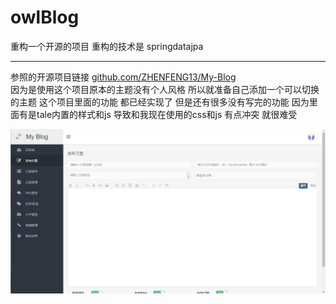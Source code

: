 # owlBlog
重构一个开源的项目 重构的技术是 springdatajpa 
<br/>
<hr/>

参照的开源项目链接
[github.com/ZHENFENG13/My-Blog](https://github.com/ZHENFENG13/My-Blog)
<br/>
因为是使用这个项目原本的主题没有个人风格 所以就准备自己添加一个可以切换的主题 
这个项目里面的功能 都已经实现了 但是还有很多没有写完的功能 
因为里面有是tale内置的样式和js 导致和我现在使用的css和js 有点冲突 就很难受 

![owlfeng_admin_publish](https://github.com/owlfeng1021/static-files/blob/master/owlBlog/owlBlog_admin_publish.png)
